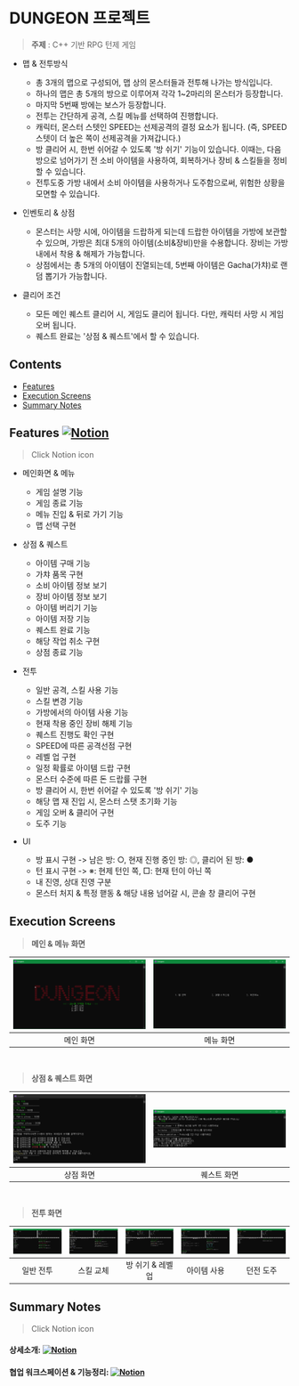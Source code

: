 # DUNGEON 프로젝트

>**주제** : C++ 기반 RPG 턴제 게임

+ 맵 & 전투방식
  + 총 3개의 맵으로 구성되어, 맵 상의 몬스터들과 전투해 나가는 방식입니다.
  + 하나의 맵은 총 5개의 방으로 이루어져 각각 1~2마리의 몬스터가 등장합니다.
  + 마지막 5번째 방에는 보스가 등장합니다.
  + 전투는 간단하게 공격, 스킬 메뉴를 선택하여 진행합니다.
  + 캐릭터, 몬스터 스텟인 SPEED는 선제공격의 결정 요소가 됩니다. (즉, SPEED 스텟이 더 높은 쪽이 선제공격을 가져갑니다.)
  + 방 클리어 시, 한번 쉬어갈 수 있도록 '방 쉬기' 기능이 있습니다. 이때는, 다음 방으로 넘어가기 전 소비 아이템을 사용하여, 회복하거나 장비 & 스킬들을 정비할 수 있습니다.
  + 전투도중 가방 내에서 소비 아이템을 사용하거나 도주함으로써, 위험한 상황을 모면할 수 있습니다.
  
+ 인벤토리 & 상점
  + 몬스터는 사망 시에, 아이템을 드랍하게 되는데 드랍한 아이템을 가방에 보관할 수 있으며, 가방은 최대 5개의 아이템(소비&장비)만을 수용합니다. 장비는 가방 내에서 착용 & 해제가 가능합니다.
  + 상점에서는 총 5개의 아이템이 진열되는데, 5번째 아이템은 Gacha(가챠)로 랜덤 뽑기가 가능합니다.
  
+ 클리어 조건
  + 모든 메인 퀘스트 클리어 시, 게임도 클리어 됩니다. 다만, 캐릭터 사망 시 게임오버 됩니다.
  + 퀘스트 완료는 '상점 & 퀘스트'에서 할 수 있습니다.

## Contents

- [Features](#Features)
- [Execution Screens](#Execution-Screens)
- [Summary Notes](#Summary-Notes)

## Features [![Notion](https://img.shields.io/badge/Notion-000000.svg?style=flat&logo=Notion&logoColor=white)](https://tranquil-lunaria-ed9.notion.site/21db80de222849fea2b8e6a7989f05f1)
> Click Notion icon

+ 메인화면 & 메뉴
  + 게임 설명 기능
  + 게임 종료 기능
  + 메뉴 진입 & 뒤로 가기 기능
  + 맵 선택 구현
  
+ 상점 & 퀘스트
  + 아이템 구매 기능
  + 가챠 품목 구현
  + 소비 아이템 정보 보기
  + 장비 아이템 정보 보기
  + 아이템 버리기 기능
  + 아이템 저장 기능
  + 퀘스트 완료 기능
  + 해당 작업 취소 구현
  + 상점 종료 기능

+ 전투
  + 일반 공격, 스킬 사용 기능
  + 스킬 변경 기능
  + 가방에서의 아이템 사용 기능
  + 현재 착용 중인 장비 해제 기능
  + 퀘스트 진행도 확인 구현
  + SPEED에 따른 공격선점 구현
  + 레벨 업 구현
  + 일정 확률로 아이템 드랍 구현
  + 몬스터 수준에 따른 돈 드랍률 구현
  + 방 클리어 시, 한번 쉬어갈 수 있도록 '방 쉬기' 기능
  + 해당 맵 재 진입 시, 몬스터 스탯 초기화 기능
  + 게임 오버 & 클리어 구현
  + 도주 기능

+ UI
  + 방 표시 구현 -> 남은 방: ○, 현재 진행 중인 방: ◎, 클리어 된 방: ●
  + 턴 표시 구현 -> ※: 현제 턴인 쪽, □: 현재 턴이 아닌 쪽
  + 내 진영, 상대 진영 구분
  + 몬스터 처지 & 특정 핻동 & 해당 내용 넘어갈 시, 콘솔 창 클리어 구현

## Execution Screens

> **메인 & 메뉴 화면**

| ![메인 화면](./readme/main.PNG) | ![메뉴 화면](./readme/menu.PNG) |
| :-----------------------------------------------------------------------------------------------------------------: | :-----------------------------------------------------------------------------------------------------------------: |
|                                                      메인 화면                                                      |                                                       메뉴 화면                                                        |

<br>

> **상점 & 퀘스트 화면**

| ![상점 & 퀘스트01](./readme/store,quest01.PNG) | ![상점 & 퀘스트02](./readme/store,quest02.PNG) |
| :-----------------------------------------------------------------------------------------------------------------: | :-----------------------------------------------------------------------------------------------------------------: |
|                                                      상점 화면                                                      |                                                       퀘스트 화면                                                        |

<br>

> **전투 화면**

| ![전투01](./readme/fight01.PNG) | ![전투02](./readme/fight02.PNG) | ![전투03](./readme/fight03.PNG) | ![전투04](./readme/fight04.PNG) | ![전투05](./readme/fight05.PNG) |
| :-----------------------------------------------------------------------------------------------------------------: | :-----------------------------------------------------------------------------------------------------------------: | :-----------------------------------------------------------------------------------------------------------------: | :-----------------------------------------------------------------------------------------------------------------: | :-----------------------------------------------------------------------------------------------------------------: |
|                                                      일반 전투                                                      |                                                       스킬 교체                                                        |                                                       방 쉬기 & 레벨업                                                        |                                                       아이템 사용                                                        |                                                      던전 도주                                                      |

## Summary Notes
> Click Notion icon

#### 상세소개: [![Notion](https://img.shields.io/badge/Notion-000000.svg?style=flat&logo=Notion&logoColor=white)](https://quilt-tanker-16d.notion.site/DUNGEON-208b0f1865034725a0be62e8e9b7a8ff)

#### 협업 워크스페이션 & 기능정리: [![Notion](https://img.shields.io/badge/Notion-000000.svg?style=flat&logo=Notion&logoColor=white)](https://tranquil-lunaria-ed9.notion.site/b1ad056ed1ad4c44afc9e4ec8796334a)
